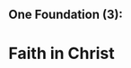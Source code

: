 <!-- .slide: data-background-image="https://sermons.seanho.com/img/bg/unsplash-Jztmx9yqjBw-stars.jpg" -->
## One Foundation (3):
# Faith in Christ
